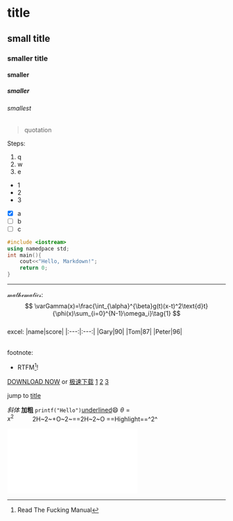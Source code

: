 # title
## small title
### smaller title
#### smaller
##### smaller
###### smallest
> quotation

Steps:
1. q
2. w
3. e
- 1
- 2
- 3
- [x] a
- [ ] b
- [ ] c
  
```c++
#include <iostream>
using namedpace std;
int main(){
    cout<<"Hello, Markdown!";
    return 0;
}
```
---
$\mathscr{mathematics}$:
$$
\varGamma(x)=\frac{\int_{\alpha}^{\beta}g(t)(x-t)^2\text{d}t}{\phi(x)\sum_{i=0}^{N-1}\omega_i}\tag{1}
$$
\
excel:
|name|score|
|:---:|:---:|
|Gary|90|
|Tom|87|
|Peter|96|

\
footnote:
- RTFM[^1]!

[DOWNLOAD NOW](https://www.youtube.com/watch?v=dQw4w9WgXcQ "video")
or
[极速下载](https://www.bilibili.com/video/BV1GJ411x7h7)
[1](id) [2](id) [3](id)

[id]:https://txt.fyi/+/f2a264f7

jump to [title](#title)

*斜体* **加粗** `printf("Hello")`<u>underlined</u>:smile:
$\theta=x^2$&nbsp;&nbsp;&nbsp;&nbsp;&nbsp;&nbsp;&nbsp;&nbsp;&nbsp;&nbsp;&nbsp;2H~2~+O~2~==2H~2~O ==Highlight==^2^

<iframe src="//player.bilibili.com/player.html?aid=327623069&bvid=BV1JA411h7Gw&cid=171385214&page=1" scrolling="no" border="0" frameborder="no" framespacing="0" allowfullscreen="true"> </iframe>

[^1]:Read The Fucking Manual